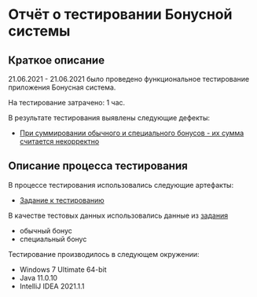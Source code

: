 # Отчёт о тестировании Бонусной системы

## Краткое описание

21.06.2021 - 21.06.2021 было проведено функциональное тестирование приложения Бонусная система.

На тестирование затрачено: 1 час.

В результате тестирования выявлены следующие дефекты:
* [При суммировании обычного и специального бонусов - их сумма считается некорректно](https://github.com/sanyaminkin/java-1.2.2/issues/1)



## Описание процесса тестирования

В процессе тестирования использовались следующие артефакты:
* [Задание к тестированию](https://github.com/netology-code/javaqa-homeworks/tree/master/programming)




В качестве тестовых данных использовались данные из [задания](https://github.com/netology-code/javaqa-homeworks/tree/master/programming)
* обычный бонус
* специальный бонус


Тестирование производилось в следующем окружении:
* Windows 7 Ultimate 64-bit
* Java 11.0.10
* IntelliJ IDEA 2021.1.1